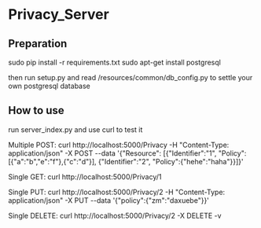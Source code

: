 # Privacy_Server

## Preparation

sudo pip install -r requirements.txt
sudo apt-get install postgresql

then run setup.py
and read /resources/common/db_config.py to settle your own postgresql database


## How to use

run server_index.py and use curl to test it


Multiple POST:
curl http://localhost:5000/Privacy -H "Content-Type: application/json" -X POST --data '{"Resource": [{"Identifier":"1", "Policy":[{"a":"b","e":"f"},{"c":"d"}], {"Identifier":"2", "Policy":{"hehe":"haha"}}]}'

Single GET:
curl http://localhost:5000/Privacy/1

Single PUT:
curl http://localhost:5000/Privacy/2 -H "Content-Type: application/json" -X PUT --data '{"policy":{"zm":"daxuebe"}}'

Single DELETE:
curl http://localhost:5000/Privacy/2 -X DELETE -v
